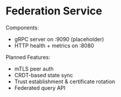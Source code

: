 # Federation Service

Components:
- gRPC server on :9090 (placeholder)
- HTTP health + metrics on :8080

Planned Features:
- mTLS peer auth
- CRDT-based state sync
- Trust establishment & certificate rotation
- Federated query API

